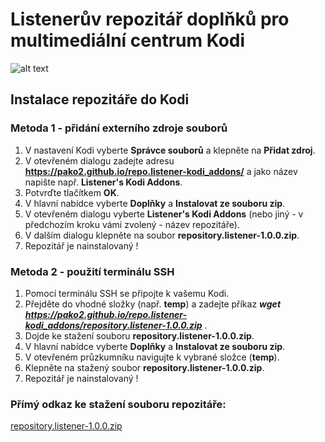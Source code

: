 # Listenerův repozitář doplňků pro multimediální centrum Kodi
![alt text](https://pako2.github.io/repo.listener-kodi_addons/icons/favicon-96x96.png "listener")
## Instalace repozitáře do Kodi
### Metoda 1 - přidání externího zdroje souborů
1.  V nastavení Kodi vyberte **Správce souborů** a klepněte na **Přidat zdroj**.
2.  V otevřeném dialogu zadejte adresu **https://pako2.github.io/repo.listener-kodi_addons/** a jako název napište např. **Listener's Kodi Addons**.
3.  Potvrďte tlačítkem **OK**.
4.  V hlavní nabídce vyberte **Doplňky** a **Instalovat ze souboru zip**.
5.  V otevřeném dialogu vyberte **Listener's Kodi Addons** (nebo jiný - v předchozím kroku vámi zvolený - název repozitáře).
6.  V dalším dialogu klepněte na soubor **repository.listener-1.0.0.zip**.
7.  Repozitář je nainstalovaný !

### Metoda 2 - použití terminálu SSH
1.  Pomocí terminálu SSH se připojte k vašemu Kodi.
2.  Přejděte do vhodné složky (např. **temp**) a zadejte příkaz **_wget https://pako2.github.io/repo.listener-kodi_addons/repository.listener-1.0.0.zip_** .
3.  Dojde ke stažení souboru **repository.listener-1.0.0.zip**.
4.  V hlavní nabídce vyberte **Doplňky** a **Instalovat ze souboru zip**.
5.  V otevřeném průzkumníku navigujte k vybrané složce (**temp**).
6.  Klepněte na stažený soubor **repository.listener-1.0.0.zip**.
7.  Repozitář je nainstalovaný !
### Přímý odkaz ke stažení souboru repozitáře:
[repository.listener-1.0.0.zip](https://pako2.github.io/repo.listener-kodi_addons/repository.listener-1.0.0.zip)
